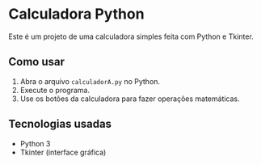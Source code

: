 # Calculadora Python

Este é um projeto de uma calculadora simples feita com Python e Tkinter.

## Como usar
1. Abra o arquivo `calculadorA.py` no Python.
2. Execute o programa.
3. Use os botões da calculadora para fazer operações matemáticas.

## Tecnologias usadas
- Python 3
- Tkinter (interface gráfica)
